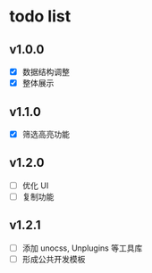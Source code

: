 # todo list

## v1.0.0

- [x] 数据结构调整
- [x] 整体展示

## v1.1.0

- [x] 筛选高亮功能

## v1.2.0

- [ ] 优化 UI
- [ ] 复制功能

## v1.2.1

- [ ] 添加 unocss, Unplugins 等工具库
- [ ] 形成公共开发模板
